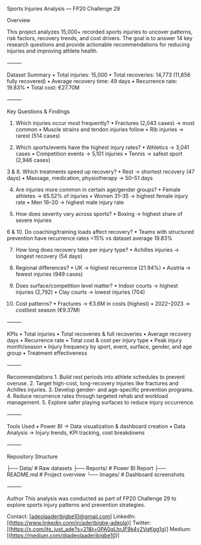 Sports Injuries Analysis — FP20 Challenge 29

Overview

This project analyzes 15,000+ recorded sports injuries to uncover patterns, risk factors, recovery trends, and cost drivers.
The goal is to answer 14 key research questions and provide actionable recommendations for reducing injuries and improving athlete health.

⸻

Dataset Summary
	•	Total injuries: 15,000
	•	Total recoveries: 14,773 (11,856 fully recovered)
	•	Average recovery time: 49 days
	•	Recurrence rate: 19.83%
	•	Total cost: €27.70M

⸻

Key Questions & Findings

1. Which injuries occur most frequently?
	•	Fractures (2,043 cases) → most common
	•	Muscle strains and tendon injuries follow
	•	Rib injuries → rarest (514 cases)

2. Which sports/events have the highest injury rates?
	•	Athletics → 3,041 cases
	•	Competition events → 5,101 injuries
	•	Tennis → safest sport (2,946 cases)

3 & 8. Which treatments speed up recovery?
	•	Rest → shortest recovery (47 days)
	•	Massage, medication, physiotherapy → 50–51 days

4. Are injuries more common in certain age/gender groups?
	•	Female athletes → 65.52% of injuries
	•	Women 31–35 → highest female injury rate
	•	Men 16–20 → highest male injury rate

5. How does severity vary across sports?
	•	Boxing → highest share of severe injuries

6 & 10. Do coaching/training loads affect recovery?
	•	Teams with structured prevention have recurrence rates <15% vs dataset average 19.83%

7. How long does recovery take per injury type?
	•	Achilles injuries → longest recovery (54 days)

9. Regional differences?
	•	UK → highest recurrence (21.94%)
	•	Austria → fewest injuries (949 cases)

11. Does surface/competition level matter?
	•	Indoor courts → highest injuries (2,792)
	•	Clay courts → lowest injuries (704)

12. Cost patterns?
	•	Fractures → €3.6M in costs (highest)
	•	2022–2023 → costliest season (€9.37M)

⸻

KPIs
	•	Total injuries
	•	Total recoveries & full recoveries
	•	Average recovery days
	•	Recurrence rate
	•	Total cost & cost per injury type
	•	Peak injury month/season
	•	Injury frequency by sport, event, surface, gender, and age group
	•	Treatment effectiveness

⸻

Recommendations
	1.	Build rest periods into athlete schedules to prevent overuse.
	2.	Target high-cost, long-recovery injuries like fractures and Achilles injuries.
	3.	Develop gender- and age-specific prevention programs.
	4.	Reduce recurrence rates through targeted rehab and workload management.
	5.	Explore safer playing surfaces to reduce injury occurrence.

⸻

Tools Used
	•	Power BI → Data visualization & dashboard creation
	•	Data Analysis → Injury trends, KPI tracking, cost breakdowns

⸻

Repository Structure

├── Data/              # Raw datasets
├── Reports/           # Power BI Report
├── README.md          # Project overview
└── Images/            # Dashboard screenshots

⸻

Author
This analysis was conducted as part of FP20 Challenge 29 to explore sports injury patterns and prevention strategies.

Contact: [adeolaaderibigbe10@gmail.com]
LinkedIn: [(https://www.linkedin.com/in/aderibigbe-adeola)]
Twitter: [(https://x.com/its_just_ade?s=21&t=0PA0qLhrJF9k4v2VqKgg1g)]
Medium: [(https://medium.com/@adeolaaderibigbe10)]


